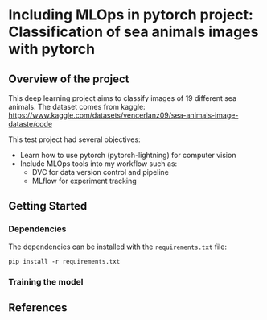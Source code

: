 Including MLOps in pytorch project: Classification of sea animals images with pytorch
==============================

## Overview of the project

This deep learning project aims to classify images of 19 different sea animals. The dataset comes from kaggle: https://www.kaggle.com/datasets/vencerlanz09/sea-animals-image-dataste/code

This test project had several objectives:
   - Learn how to use pytorch (pytorch-lightning) for computer vision 
   - Include MLOps tools into my workflow such as:
      + DVC for data version control and pipeline
      + MLflow for experiment tracking 


## Getting Started

### Dependencies

The dependencies can be installed with the `requirements.txt` file: 

```
pip install -r requirements.txt
```
    
### Training the model



## References 




